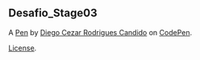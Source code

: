 Desafio_Stage03
---------------


A [Pen](https://codepen.io/diegocrcandido/pen/wvmWNNd) by [Diego Cezar Rodrigues Candido](https://codepen.io/diegocrcandido) on [CodePen](https://codepen.io).

[License](https://codepen.io/license/pen/wvmWNNd).